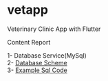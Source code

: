 # vetapp
 
Veterinary Clinic App with Flutter

Content Report

1- Database Service(MySql)
<br>
2- [Database Scheme](https://github.com/furkay/vetapp/blob/2cfe78d131002ba2631013be431d33a965a7b985/download.png)
<br>
3- [Example Sql Code](https://github.com/furkay/vetapp/blob/master/example.sql)

